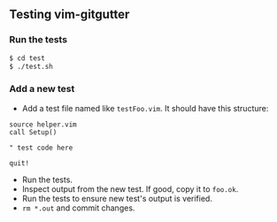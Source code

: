 ## Testing vim-gitgutter

### Run the tests

```sh
$ cd test
$ ./test.sh
```

### Add a new test

- Add a test file named like `testFoo.vim`.  It should have this structure:

```viml
source helper.vim
call Setup()

" test code here

quit!
```

- Run the tests.
- Inspect output from the new test.  If good, copy it to `foo.ok`.
- Run the tests to ensure new test's output is verified.
- `rm *.out` and commit changes.
